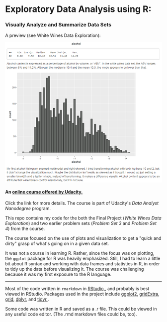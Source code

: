 # Exploratory Data Analysis using R:

### Visually Analyze and Summarize Data Sets

A preview (see White Wines Data Exploration):

![sample plot](White-Wines-Data-Exploration/images/univariate_alcohol.png)

#### An [online course offered by Udacity.](https://www.udacity.com/course/data-analysis-with-r--ud651)  
Click the link for more details. The course is part of Udacity's _Data Analyst Nanodegree_ program.

This repo contains my code for the both the Final Project (_White Wines Data Exploration_) and two earlier problem sets (_Problem Set 3_ and _Problem Set 4_) from the course.

The course focused on the use of plots and visualization to get a "quick and dirty" grasp of what's going on in a given data set.

It was not a course in learning R. Rather, since the focus was on plotting, the ```ggplot``` package for R was heavily emphasized. Still, I had to learn a little bit about R syntax and working with data frames and statistics in R, in order to tidy up the data before visualizing it. The course was challenging because it was my first exposure to the R language.

---

Most of the code written in ```rmarkdown``` in [RStudio,](https://www.rstudio.com/), and probably is best viewed in RStudio. Packages used in the project include [ggplot2](http://ggplot2.org/), [gridExtra](https://cran.r-project.org/package=gridExtra), [grid](https://cran.r-project.org/package=grid), [dplyr](https://cran.r-project.org/package=dplyr), and [tidyr.](https://cran.r-project.org/package=tidyr).

Some code was written in R and saved as a .r file. This could be viewed in any useful code editor. (The .rmd markdown files could be, too).
